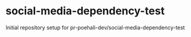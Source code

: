 # social-media-dependency-test

Initial repository setup for pr-poehali-dev/social-media-dependency-test